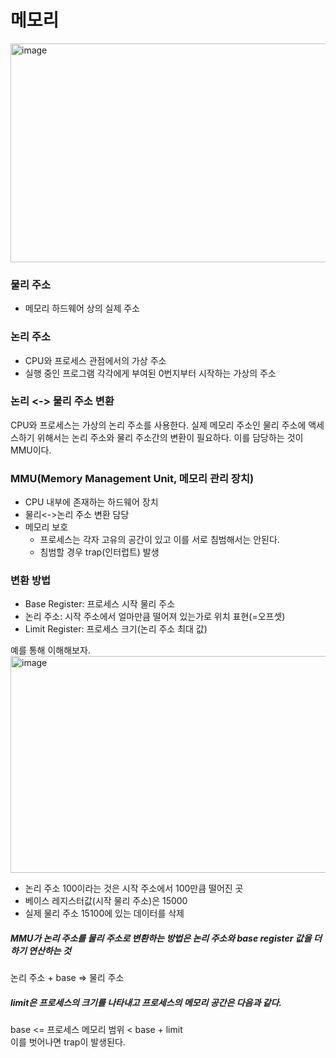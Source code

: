 # 메모리
<img width="650" height="350" alt="image" src="https://github.com/user-attachments/assets/c903b1e4-61e1-4522-a28c-03f99cd3a09e" /><br/>
### 물리 주소
* 메모리 하드웨어 상의 실제 주소
### 논리 주소
* CPU와 프로세스 관점에서의 가상 주소
* 실행 중인 프로그램 각각에게 부여된 0번지부터 시작하는 가상의 주소

### 논리 <-> 물리 주소 변환
CPU와 프로세스는 가상의 논리 주소를 사용한다. 실제 메모리 주소인 물리 주소에 액세스하기 위해서는 논리 주소와 
물리 주소간의 변환이 필요하다. 이를 담당하는 것이 MMU이다.

### MMU(Memory Management Unit, 메모리 관리 장치)
* CPU 내부에 존재하는 하드웨어 장치
* 물리<->논리 주소 변환 담당
* 메모리 보호
  * 프로세스는 각자 고유의 공간이 있고 이를 서로 침범해서는 안된다.
  * 침범할 경우 trap(인터럽트) 발생

### 변환 방법
* Base Register: 프로세스 시작 물리 주소
* 논리 주소: 시작 주소에서 얼마만큼 떨어져 있는가로 위치 표현(=오프셋)
* Limit Register: 프로세스 크기(논리 주소 최대 값)

예를 통해 이해해보자.<br/>
<img width="751" height="347" alt="image" src="https://github.com/user-attachments/assets/5d1240e7-48c3-49d0-991c-c3c51b9febf0" /><br/>
* 논리 주소 100이라는 것은 시작 주소에서 100만큼 떨어진 곳
* 베이스 레지스터값(시작 물리 주소)은 15000
* 실제 물리 주소 15100에 있는 데이터를 삭제

##### MMU가 논리 주소를 물리 주소로 변환하는 방법은 논리 주소와 base register 값을 더하기 연산하는 것
논리 주소 + base => 물리 주소<br/>

##### limit은 프로세스의 크기를 나타내고 프로세스의 메모리 공간은 다음과 같다.
base <= 프로세스 메모리 범위 < base + limit<br/>
이를 벗어나면 trap이 발생된다.

